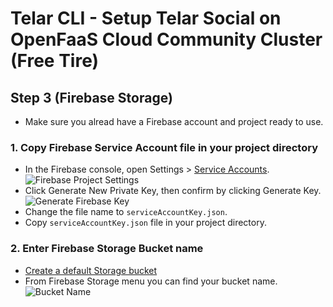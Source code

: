 # Telar CLI - Setup Telar Social on OpenFaaS Cloud Community Cluster (Free Tire)

## Step 3 (Firebase Storage)

- Make sure you alread have a Firebase account and project ready to use.

### 1. Copy Firebase Service Account file in your project directory

- In the Firebase console, open Settings > [Service Accounts](https://console.firebase.google.com/project/_/settings/serviceaccounts/adminsdk).
![Firebase Project Settings](https://miro.medium.com/max/2812/1*snYuDB4IOOCtBv7s2dt2KQ.png)
- Click Generate New Private Key, then confirm by clicking Generate Key.
![Generate Firebase Key](https://miro.medium.com/max/2534/1*D7pVdJhsrYJllAqks6DyrQ.png)
- Change the file name to `serviceAccountKey.json`.
- Copy `serviceAccountKey.json` file in your project directory.

### 2. Enter Firebase Storage Bucket name

- [Create a default Storage bucket](https://firebase.google.com/docs/storage/web/start#create-default-bucket)
- From Firebase Storage menu you can find your bucket name.
![Bucket Name](https://raw.githubusercontent.com/Qolzam/telar-cli/master/docs/images/firebase-storage.PNG)